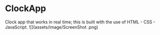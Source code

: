 # ClockApp
Clock app that works in real time; this is built with the use of HTML - CSS - JavaScript. 
![](assets/image/ScreenShot .png)
